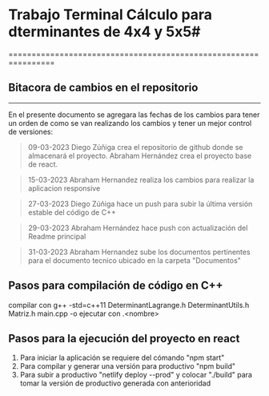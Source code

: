 # Trabajo Terminal Cálculo para dterminantes de 4x4 y 5x5#
================================================================
## Bitacora de cambios en el repositorio
----------------------------------------------------------------
En el presente documento se agregara las fechas de los cambios para tener un orden de como se van realizando los cambios y tener un mejor
control de versiones:
>09-03-2023
Diego Zúñiga crea el repositorio de github donde se almacenará el proyecto.
Abraham Hernández crea el proyecto base de react. 

>15-03-2023
Abraham Hernandez realiza los cambios para realizar la aplicacion responsive

>27-03-2023
Diego Zúñiga hace un push para subir la última versión estable del código de C++

>29-03-2023
Abraham Hernández hace push con actualización del Readme principal

>31-03-2023
Abraham Hernandez sube los documentos pertinentes para el documento tecnico ubicado en la carpeta "Documentos"

## Pasos para compilación de código en C++
compilar con g++ -std=c++11 DeterminantLagrange.h DeterminantUtils.h Matriz.h main.cpp -o <nombre>
ejecutar con .\<nombre> <n>

## Pasos para la ejecución del proyecto en react
1. Para iniciar la aplicación se requiere del cómando "npm start"
2. Para compilar y generar una versión para productivo "npm build"
3. Para subir a productivo "netlify deploy --prod" y colocar "./build" para tomar la versión de productivo generada con anterioridad